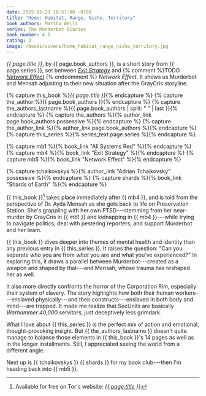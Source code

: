 ```yaml
---
date: 2025-05-23 18:57:00 -0700
title: "Home: Habitat, Range, Niche, Territory"
book_authors: Martha Wells
series: The Murderbot Diaries
book_number: 4.5
rating: 3
image: /books/covers/home_habitat_range_niche_territory.jpg
---
```


<cite class="book-title">{{ page.title }}</cite>, by <span
class="author-name">{{ page.book_authors }}</span>, is a short story from <span
class="book-series">{{ page.series }}</span>, set between <a
href="/books/exit_strategy/"><cite class="book-title">Exit Strategy</cite></a>
and {% comment %}TODO <a href="/books/network_effect/"><cite
class="book-title">Network Effect</cite></a>.{% endcomment %} <cite
class="book-title">Network Effect</cite>. It shows us Murderbot and Mensah
adjusting to their new situation after the GrayCris storyline.

{% capture this_book %}<cite class="book-title">{{ page.title }}</cite>{% endcapture %}
{% capture the_author %}<span class="author-name">{{ page.book_authors }}</span>{% endcapture %}
{% capture the_authors_lastname %}<span class="author-name">{{ page.book_authors | split: " " | last }}</span>{% endcapture %}
{% capture the_authors %}{% author_link page.book_authors possessive %}{% endcapture %}
{% capture the_author_link %}{% author_link page.book_authors %}{% endcapture %}
{% capture this_series %}{% series_text page.series %}{% endcapture %}

{% capture mb1 %}{% book_link "All Systems Red" %}{% endcapture %}
{% capture mb4 %}{% book_link "Exit Strategy" %}{% endcapture %}
{% capture mb5 %}{% book_link "Network Effect" %}{% endcapture %}

{% capture tchaikovskys %}{% author_link "Adrian Tchaikovsky" possessive %}{% endcapture %}
{% capture shards %}{% book_link "Shards of Earth" %}{% endcapture %}

{{ this_book }}[^note] takes place immediately after {{ mb4 }}, and is told
from the perspective of Dr. Ayda Mensah as she gets back to life on
Preservation Station. She's grappling with her own PTSD---stemming from her
near-murder by GrayCris in {{ mb1 }} and kidnapping in {{ mb4 }}---while
trying to navigate politics, deal with pestering reporters, and support
Murderbot and her team.

[^note]: Available for free on Tor's website: [<cite class="book-title">{{ page.title }}</cite>][home]

[home]: https://reactormag.com/home-habitat-range-niche-territory-martha-wells/

{{ this_book }} dives deeper into themes of mental health and identity than
any previous entry in {{ this_series }}. It raises the question: "Can you
separate _who_ you are from _what_ you are and what you've experienced?" In
exploring this, it draws a parallel between Murderbot---created as a weapon
and shaped by that---and Mensah, whose trauma has reshaped her as well.

It also more directly confronts the horror of the Corporation Rim, especially
their system of slavery. The story highlights how both their human
workers---enslaved physically---and their constructs---enslaved in both body
and mind---are trapped. It made me realize that SecUnits are basically <cite
class="table-top-game-title">Warhammer 40,000</cite> servitors, just
deceptively less grimdark.

What I love about {{ this_series }} is the perfect mix of action and
emotional, thought-provoking insight. But {{ the_authors_lastname }} doesn't
quite manage to balance those elements in {{ this_book }}'s 14 pages as well
as in the longer installments. Still, I appreciated seeing the world from a
different angle.

Next up is {{ tchaikovskys }} {{ shards }} for my book club---then I'm heading
back into {{ mb5 }}.

